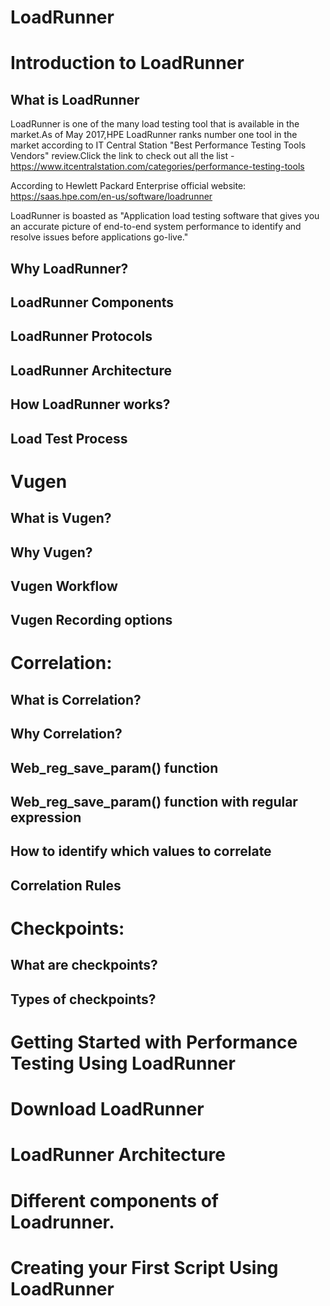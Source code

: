 # LoadRunner
# Introduction to LoadRunner

## What is LoadRunner

LoadRunner is one of the many load testing tool that is available in the market.As of May 2017,HPE LoadRunner ranks number one tool in the market according to IT Central Station "Best Performance Testing Tools Vendors" review.Click the link to check out all the list - https://www.itcentralstation.com/categories/performance-testing-tools

According to Hewlett Packard Enterprise official website: https://saas.hpe.com/en-us/software/loadrunner

LoadRunner is boasted as "Application load testing software that gives you an accurate picture of end-to-end system performance to identify and resolve issues before applications go-live."

## Why LoadRunner?
## LoadRunner Components
## LoadRunner Protocols
## LoadRunner Architecture
## How LoadRunner works?
## Load Test Process

# Vugen
## What is Vugen?
## Why Vugen?
## Vugen Workflow
## Vugen Recording options

# Correlation:
## What is Correlation?
## Why Correlation?
## Web_reg_save_param() function
## Web_reg_save_param() function with regular expression
## How to identify which values to correlate
## Correlation Rules

# Checkpoints:
## What are checkpoints?
## Types of checkpoints?

# Getting Started with Performance Testing Using LoadRunner

# Download LoadRunner

# LoadRunner Architecture

# Different components of Loadrunner.

# Creating your First Script Using LoadRunner
